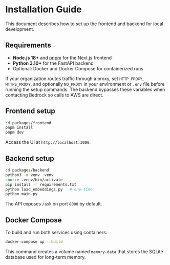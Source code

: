 # Installation Guide

This document describes how to set up the frontend and backend for local development.

## Requirements

- **Node.js 18+** and [pnpm](https://pnpm.io/) for the Next.js frontend
- **Python 3.10+** for the FastAPI backend
- Optional: Docker and Docker Compose for containerized runs

If your organization routes traffic through a proxy, set `HTTP_PROXY`,
`HTTPS_PROXY`, and optionally `NO_PROXY` in your environment or `.env` file
before running the setup commands. The backend bypasses these variables when
contacting Bedrock so calls to AWS are direct.

## Frontend setup

```bash
cd packages/frontend
pnpm install
pnpm dev
```

Access the UI at `http://localhost:3000`.

## Backend setup

```bash
cd packages/backend
python3 -m venv .venv
source .venv/bin/activate
pip install -r requirements.txt
python load_embeddings.py   # one-time
python main.py
```

The API exposes `/ask` on port `8000` by default.

## Docker Compose

To build and run both services using containers:

```bash
docker-compose up --build
```

This command creates a volume named `memory-data` that stores the SQLite database used for long-term memory.
